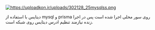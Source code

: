 
<a href="https://uploadkon.ir/" target="_blank" title="https://uploadkon.ir/"><img src="https://uploadkon.ir/uploads/302128_25mysqlss.png" border="0" alt="https://uploadkon.ir/uploads/302128_25mysqlss.png" /></a>

دیتایس با استفاده از mysql  و prisma روی سور محلی اجرا شده است پس در اجرا زنده نیازمند  تنظیم ادرس دیتایس روی شبکه است.
